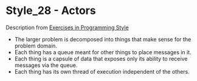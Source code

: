 # Style_28 - Actors
Description from [Exercises in Programming Style](http://www.amazon.com/Exercises-Programming-Style-Cristina-Videira/dp/1482227371/)
* The larger problem is decomposed into things that make sense for the problem domain.
* Each thing has a queue meant for other things to place messages in it.
* Each thing is a capsule of data that exposes only its ability to receive
messages via the queue.
* Each thing has its own thread of execution independent of the others.
